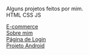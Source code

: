 Alguns projetos feitos por mim.<br>
HTML CSS JS

<a href="https://thdev7.github.io/portfolio/e-commerce/index.html" target="_blank" rel="external">E-commerce</a> <br> <a href="https://thdev7.github.io/portfolio/portifolio.red/index.html" target="_blank" rel="external">Sobre mim</a> <br> <a href="https://thdev7.github.io/portfolio/loginpg1/index.html" target="_blank" rel="external">Página de Login</a> <br> <a href="ttps://thdev7.github.io/portfolio/desafio_android/index.html" target="_blank" rel="external">Projeto Android</a>